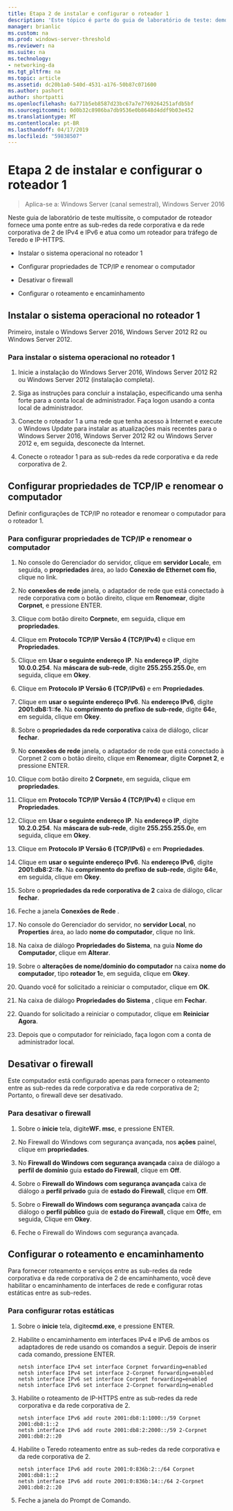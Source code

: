 ```yaml
---
title: Etapa 2 de instalar e configurar o roteador 1
description: 'Este tópico é parte do guia de laboratório de teste: demonstrar uma implantação de multissite de DirectAccess para Windows Server 2016'
manager: brianlic
ms.custom: na
ms.prod: windows-server-threshold
ms.reviewer: na
ms.suite: na
ms.technology:
- networking-da
ms.tgt_pltfrm: na
ms.topic: article
ms.assetid: dc20b1a0-540d-4531-a176-50b87c071600
ms.author: pashort
author: shortpatti
ms.openlocfilehash: 6a771b5eb8587d23bc67a7e7769264251afdb5bf
ms.sourcegitcommit: 0d0b32c8986ba7db9536e0b8648d4ddf9b03e452
ms.translationtype: MT
ms.contentlocale: pt-BR
ms.lasthandoff: 04/17/2019
ms.locfileid: "59838507"
---
```

# <a name="step-2-install-and-configure-router1"></a>Etapa 2 de instalar e configurar o roteador 1

>Aplica-se a: Windows Server (canal semestral), Windows Server 2016

Neste guia de laboratório de teste multissite, o computador de roteador fornece uma ponte entre as sub-redes da rede corporativa e da rede corporativa de 2 de IPv4 e IPv6 e atua como um roteador para tráfego de Teredo e IP-HTTPS.  
  
- Instalar o sistema operacional no roteador 1 
  
- Configurar propriedades de TCP/IP e renomear o computador  
  
- Desativar o firewall
  
- Configurar o roteamento e encaminhamento
  
## <a name="install-the-operating-system-on-router1"></a>Instalar o sistema operacional no roteador 1  
Primeiro, instale o Windows Server 2016, Windows Server 2012 R2 ou Windows Server 2012.  
  
### <a name="to-install-the-operating-system-on-router1"></a>Para instalar o sistema operacional no roteador 1  
  
1.  Inicie a instalação do Windows Server 2016, Windows Server 2012 R2 ou Windows Server 2012 (instalação completa).  
  
2.  Siga as instruções para concluir a instalação, especificando uma senha forte para a conta local de administrador. Faça logon usando a conta local de administrador.  
  
3.  Conecte o roteador 1 a uma rede que tenha acesso à Internet e execute o Windows Update para instalar as atualizações mais recentes para o Windows Server 2016, Windows Server 2012 R2 ou Windows Server 2012 e, em seguida, desconecte da Internet.  
  
4.  Conecte o roteador 1 para as sub-redes da rede corporativa e da rede corporativa de 2.  
  
## <a name="configure-tcpip-properties-and-rename-the-computer"></a>Configurar propriedades de TCP/IP e renomear o computador  
Definir configurações de TCP/IP no roteador e renomear o computador para o roteador 1.  
  
### <a name="to-configure-tcpip-properties-and-rename-the-computer"></a>Para configurar propriedades de TCP/IP e renomear o computador  
  
1.  No console do Gerenciador do servidor, clique em **servidor Local**e, em seguida, o **propriedades** área, ao lado **Conexão de Ethernet com fio**, clique no link.  
  
2.  No **conexões de rede** janela, o adaptador de rede que está conectado à rede corporativa com o botão direito, clique em **Renomear**, digite **Corpnet**, e pressione ENTER.  
  
3.  Clique com botão direito **Corpnet**e, em seguida, clique em **propriedades**.  
  
4.  Clique em **Protocolo TCP/IP Versão 4 (TCP/IPv4)** e clique em **Propriedades**.  
  
5.  Clique em **Usar o seguinte endereço IP**. Na **endereço IP**, digite **10.0.0.254**. Na **máscara de sub-rede**, digite **255.255.255.0**e, em seguida, clique em **Okey**.  
  
6.  Clique em **Protocolo IP Versão 6 (TCP/IPv6)** e em **Propriedades**.  
  
7.  Clique em **usar o seguinte endereço IPv6**. Na **endereço IPv6**, digite **2001:db8:1::fe**. Na **comprimento do prefixo de sub-rede**, digite **64**e, em seguida, clique em **Okey**.  
  
8.  Sobre o **propriedades da rede corporativa** caixa de diálogo, clicar **fechar**.  
  
9. No **conexões de rede** janela, o adaptador de rede que está conectado à Corpnet 2 com o botão direito, clique em **Renomear**, digite **Corpnet 2**, e pressione ENTER.  
  
10. Clique com botão direito **2 Corpnet**e, em seguida, clique em **propriedades**.  
  
11. Clique em **Protocolo TCP/IP Versão 4 (TCP/IPv4)** e clique em **Propriedades**.  
  
12. Clique em **Usar o seguinte endereço IP**. Na **endereço IP**, digite **10.2.0.254**. Na **máscara de sub-rede**, digite **255.255.255.0**e, em seguida, clique em **Okey**.  
  
13. Clique em **Protocolo IP Versão 6 (TCP/IPv6)** e em **Propriedades**.  
  
14. Clique em **usar o seguinte endereço IPv6**. Na **endereço IPv6**, digite **2001:db8:2::fe**. Na **comprimento do prefixo de sub-rede**, digite **64**e, em seguida, clique em **Okey**.  
  
15. Sobre o **propriedades da rede corporativa de 2** caixa de diálogo, clicar **fechar**.  
  
16. Feche a janela **Conexões de Rede** .  
  
17. No console do Gerenciador do servidor, no **servidor Local**, no **Properties** área, ao lado **nome do computador**, clique no link.  
  
18. Na caixa de diálogo **Propriedades do Sistema**, na guia **Nome do Computador**, clique em **Alterar**.  
  
19. Sobre o **alterações de nome/domínio do computador** na caixa **nome do computador**, tipo **roteador 1**e, em seguida, clique em **Okey**.  
  
20. Quando você for solicitado a reiniciar o computador, clique em **OK**.  
  
21. Na caixa de diálogo **Propriedades do Sistema** , clique em **Fechar**.  
  
22. Quando for solicitado a reiniciar o computador, clique em **Reiniciar Agora**.  
  
23. Depois que o computador for reiniciado, faça logon com a conta de administrador local.  
  
## <a name="turn-off-the-firewall"></a>Desativar o firewall  
Este computador está configurado apenas para fornecer o roteamento entre as sub-redes da rede corporativa e da rede corporativa de 2; Portanto, o firewall deve ser desativado.  
  
### <a name="to-turn-off-the-firewall"></a>Para desativar o firewall  
  
1.  Sobre o **inicie** tela, digite**WF. msc**, e pressione ENTER.  
  
2.  No Firewall do Windows com segurança avançada, nos **ações** painel, clique em **propriedades**.  
  
3.  No **Firewall do Windows com segurança avançada** caixa de diálogo a **perfil de domínio** guia **estado do Firewall**, clique em **Off**.  
  
4.  Sobre o **Firewall do Windows com segurança avançada** caixa de diálogo a **perfil privado** guia de **estado do Firewall**, clique em **Off**.  
  
5.  Sobre o **Firewall do Windows com segurança avançada** caixa de diálogo o **perfil público** guia de **estado do Firewall**, clique em **Off**e, em seguida, Clique em **Okey**.  
  
6.  Feche o Firewall do Windows com segurança avançada.  
  
## <a name="configure-routing-and-forwarding"></a>Configurar o roteamento e encaminhamento  
Para fornecer roteamento e serviços entre as sub-redes da rede corporativa e da rede corporativa de 2 de encaminhamento, você deve habilitar o encaminhamento de interfaces de rede e configurar rotas estáticas entre as sub-redes.  
  
### <a name="to-configure-static-routes"></a>Para configurar rotas estáticas  
  
1.  Sobre o **inicie** tela, digite**cmd.exe**, e pressione ENTER.  
  
2.  Habilite o encaminhamento em interfaces IPv4 e IPv6 de ambos os adaptadores de rede usando os comandos a seguir. Depois de inserir cada comando, pressione ENTER.  
  
    ```  
    netsh interface IPv4 set interface Corpnet forwarding=enabled  
    netsh interface IPv4 set interface 2-Corpnet forwarding=enabled  
    netsh interface IPv6 set interface Corpnet forwarding=enabled  
    netsh interface IPv6 set interface 2-Corpnet forwarding=enabled  
    ```  
  
3.  Habilite o roteamento de IP-HTTPS entre as sub-redes da rede corporativa e da rede corporativa de 2.  
  
    ```  
    netsh interface IPv6 add route 2001:db8:1:1000::/59 Corpnet 2001:db8:1::2  
    netsh interface IPv6 add route 2001:db8:2:2000::/59 2-Corpnet 2001:db8:2::20  
    ```  
  
4.  Habilite o Teredo roteamento entre as sub-redes da rede corporativa e da rede corporativa de 2.  
  
    ```  
    netsh interface IPv6 add route 2001:0:836b:2::/64 Corpnet 2001:db8:1::2  
    netsh interface IPv6 add route 2001:0:836b:14::/64 2-Corpnet 2001:db8:2::20  
    ```  
  
5.  Feche a janela do Prompt de Comando.
